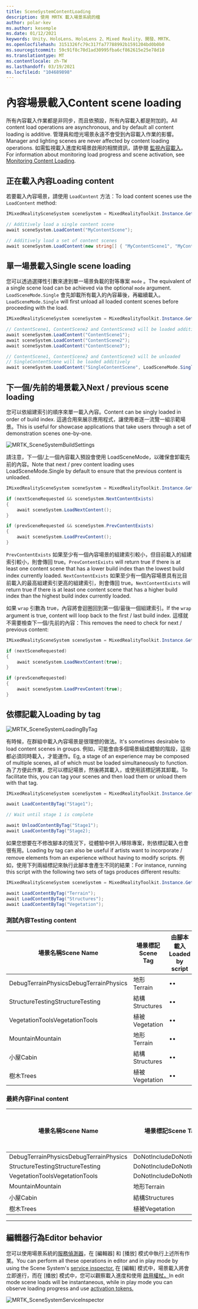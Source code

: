 ```yaml
---
title: SceneSystemContentLoading
description: 使用 MRTK 載入場景系統的檔
author: polar-kev
ms.author: kesemple
ms.date: 01/12/2021
keywords: Unity、HoloLens、HoloLens 2、Mixed Reality、開發、MRTK、
ms.openlocfilehash: 3151326fc79c317fa77788992b1591204bd0b0b0
ms.sourcegitcommit: 59c91f8c70d1ad30995fba6cf862615e25e78d10
ms.translationtype: MT
ms.contentlocale: zh-TW
ms.lasthandoff: 03/19/2021
ms.locfileid: "104689898"
---
```

# <a name="content-scene-loading"></a><span data-ttu-id="a9066-104">內容場景載入</span><span class="sxs-lookup"><span data-stu-id="a9066-104">Content scene loading</span></span>

<span data-ttu-id="a9066-105">所有內容載入作業都是非同步，而且依預設，所有內容載入都是附加的。</span><span class="sxs-lookup"><span data-stu-id="a9066-105">All content load operations are asynchronous, and by default all content loading is additive.</span></span> <span data-ttu-id="a9066-106">管理員和燈光場景永遠不會受到內容載入作業的影響。</span><span class="sxs-lookup"><span data-stu-id="a9066-106">Manager and lighting scenes are never affected by content loading operations.</span></span> <span data-ttu-id="a9066-107">如需監視載入進度和場景啟用的相關資訊，請參閱 [監視內容載入](SceneSystemLoadProgress.md)。</span><span class="sxs-lookup"><span data-stu-id="a9066-107">For information about monitoring load progress and scene activation, see [Monitoring Content Loading](SceneSystemLoadProgress.md).</span></span>

## <a name="loading-content"></a><span data-ttu-id="a9066-108">正在載入內容</span><span class="sxs-lookup"><span data-stu-id="a9066-108">Loading content</span></span>

<span data-ttu-id="a9066-109">若要載入內容場景，請使用 `LoadContent` 方法：</span><span class="sxs-lookup"><span data-stu-id="a9066-109">To load content scenes use the `LoadContent` method:</span></span>

```c#
IMixedRealitySceneSystem sceneSystem = MixedRealityToolkit.Instance.GetService<IMixedRealitySceneSystem>();

// Additively load a single content scene
await sceneSystem.LoadContent("MyContentScene");

// Additively load a set of content scenes
await sceneSystem.LoadContent(new string[] { "MyContentScene1", "MyContentScene2", "MyContentScene3" });
```

## <a name="single-scene-loading"></a><span data-ttu-id="a9066-110">單一場景載入</span><span class="sxs-lookup"><span data-stu-id="a9066-110">Single scene loading</span></span>

<span data-ttu-id="a9066-111">您可以透過選擇性引數來達到單一場景負載的對等專案 `mode` 。</span><span class="sxs-lookup"><span data-stu-id="a9066-111">The equivalent of a single scene load can be achieved via the optional `mode` argument.</span></span> <span data-ttu-id="a9066-112">`LoadSceneMode.Single` 會先卸載所有載入的內容幕後，再繼續載入。</span><span class="sxs-lookup"><span data-stu-id="a9066-112">`LoadSceneMode.Single` will first unload all loaded content scenes before proceeding with the load.</span></span>

```c#
IMixedRealitySceneSystem sceneSystem = MixedRealityToolkit.Instance.GetService<IMixedRealitySceneSystem>();

// ContentScene1, ContentScene2 and ContentScene3 will be loaded additively
await sceneSystem.LoadContent("ContentScene1");
await sceneSystem.LoadContent("ContentScene2");
await sceneSystem.LoadContent("ContentScene3");

// ContentScene1, ContentScene2 and ContentScene3 will be unloaded
// SingleContentScene will be loaded additively
await sceneSystem.LoadContent("SingleContentScene", LoadSceneMode.Single);
```

## <a name="next--previous-scene-loading"></a><span data-ttu-id="a9066-113">下一個/先前的場景載入</span><span class="sxs-lookup"><span data-stu-id="a9066-113">Next / previous scene loading</span></span>

<span data-ttu-id="a9066-114">您可以依組建索引的順序來單一載入內容。</span><span class="sxs-lookup"><span data-stu-id="a9066-114">Content can be singly loaded in order of build index.</span></span> <span data-ttu-id="a9066-115">這適合用來展示應用程式，讓使用者逐一流覽一組示範場景。</span><span class="sxs-lookup"><span data-stu-id="a9066-115">This is useful for showcase applications that take users through a set of demonstration scenes one-by-one.</span></span>

![MRTK_SceneSystemBuildSettings](../Images/SceneSystem/MRTK_SceneSystemBuildSettings.png)

<span data-ttu-id="a9066-117">請注意，下一個/上一個內容載入預設會使用 LoadSceneMode，以確保會卸載先前的內容。</span><span class="sxs-lookup"><span data-stu-id="a9066-117">Note that next / prev content loading uses LoadSceneMode.Single by default to ensure that the previous content is unloaded.</span></span>

```c#
IMixedRealitySceneSystem sceneSystem = MixedRealityToolkit.Instance.GetService<IMixedRealitySceneSystem>();

if (nextSceneRequested && sceneSystem.NextContentExists)
{
    await sceneSystem.LoadNextContent();
}

if (prevSceneRequested && sceneSystem.PrevContentExists)
{
    await sceneSystem.LoadPrevContent();
}
```

<span data-ttu-id="a9066-118">`PrevContentExists` 如果至少有一個內容場景的組建索引較小，但目前載入的組建索引較小，則會傳回 true。</span><span class="sxs-lookup"><span data-stu-id="a9066-118">`PrevContentExists` will return true if there is at least one content scene that has a lower build index than the lowest build index currently loaded.</span></span> <span data-ttu-id="a9066-119">`NextContentExists` 如果至少有一個內容場景具有比目前載入的最高組建索引更高的組建索引，則會傳回 true。</span><span class="sxs-lookup"><span data-stu-id="a9066-119">`NextContentExists` will return true if there is at least one content scene that has a higher build index than the highest build index currently loaded.</span></span>

<span data-ttu-id="a9066-120">如果 `wrap` 引數為 true，內容將會迴圈回到第一個/最後一個組建索引。</span><span class="sxs-lookup"><span data-stu-id="a9066-120">If the `wrap` argument is true, content will loop back to the first / last build index.</span></span> <span data-ttu-id="a9066-121">這樣就不需要檢查下一個/先前的內容：</span><span class="sxs-lookup"><span data-stu-id="a9066-121">This removes the need to check for next / previous content:</span></span>

```c#
IMixedRealitySceneSystem sceneSystem = MixedRealityToolkit.Instance.GetService<IMixedRealitySceneSystem>();

if (nextSceneRequested)
{
    await sceneSystem.LoadNextContent(true);
}

if (prevSceneRequested)
{
    await sceneSystem.LoadPrevContent(true);
}
```

## <a name="loading-by-tag"></a><span data-ttu-id="a9066-122">依標記載入</span><span class="sxs-lookup"><span data-stu-id="a9066-122">Loading by tag</span></span>

![MRTK_SceneSystemLoadingByTag](../Images/SceneSystem/MRTK_SceneSystemLoadingByTag.png)

<span data-ttu-id="a9066-124">有時候，在群組中載入內容場景是很理想的做法。</span><span class="sxs-lookup"><span data-stu-id="a9066-124">It's sometimes desirable to load content scenes in groups.</span></span> <span data-ttu-id="a9066-125">例如，可能會由多個場景組成體驗的階段，這些都必須同時載入，才能運作。</span><span class="sxs-lookup"><span data-stu-id="a9066-125">Eg, a stage of an experience may be composed of multiple scenes, all of which must be loaded simultaneously to function.</span></span> <span data-ttu-id="a9066-126">為了方便此作業，您可以標記場景，然後將其載入，或使用該標記將其卸載。</span><span class="sxs-lookup"><span data-stu-id="a9066-126">To facilitate this, you can tag your scenes and then load them or unload them with that tag.</span></span>

```c#
IMixedRealitySceneSystem sceneSystem = MixedRealityToolkit.Instance.GetService<IMixedRealitySceneSystem>();

await LoadContentByTag("Stage1");

// Wait until stage 1 is complete

await UnloadContentByTag("Stage1");
await LoadContentByTag("Stage2);
```

<span data-ttu-id="a9066-127">如果您想要在不修改腳本的情況下，從體驗中併入/移除專案，則依標記載入也會很有用。</span><span class="sxs-lookup"><span data-stu-id="a9066-127">Loading by tag can also be useful if artists want to incorporate / remove elements from an experience without having to modify scripts.</span></span> <span data-ttu-id="a9066-128">例如，使用下列兩組標記來執行此腳本會產生不同的結果：</span><span class="sxs-lookup"><span data-stu-id="a9066-128">For instance, running this script with the following two sets of tags produces different results:</span></span>

```c#
IMixedRealitySceneSystem sceneSystem = MixedRealityToolkit.Instance.GetService<IMixedRealitySceneSystem>();

await LoadContentByTag("Terrain");
await LoadContentByTag("Structures");
await LoadContentByTag("Vegetation");
```

### <a name="testing-content"></a><span data-ttu-id="a9066-129">測試內容</span><span class="sxs-lookup"><span data-stu-id="a9066-129">Testing content</span></span>

<span data-ttu-id="a9066-130">場景名稱</span><span class="sxs-lookup"><span data-stu-id="a9066-130">Scene Name</span></span> | <span data-ttu-id="a9066-131">場景標記</span><span class="sxs-lookup"><span data-stu-id="a9066-131">Scene Tag</span></span> | <span data-ttu-id="a9066-132">由腳本載入</span><span class="sxs-lookup"><span data-stu-id="a9066-132">Loaded by script</span></span>
---|---|---
<span data-ttu-id="a9066-133">DebugTerrainPhysics</span><span class="sxs-lookup"><span data-stu-id="a9066-133">DebugTerrainPhysics</span></span> | <span data-ttu-id="a9066-134">地形</span><span class="sxs-lookup"><span data-stu-id="a9066-134">Terrain</span></span> | <span data-ttu-id="a9066-135">•</span><span class="sxs-lookup"><span data-stu-id="a9066-135">•</span></span>
<span data-ttu-id="a9066-136">StructureTesting</span><span class="sxs-lookup"><span data-stu-id="a9066-136">StructureTesting</span></span> | <span data-ttu-id="a9066-137">結構</span><span class="sxs-lookup"><span data-stu-id="a9066-137">Structures</span></span> | <span data-ttu-id="a9066-138">•</span><span class="sxs-lookup"><span data-stu-id="a9066-138">•</span></span>
<span data-ttu-id="a9066-139">VegetationTools</span><span class="sxs-lookup"><span data-stu-id="a9066-139">VegetationTools</span></span> | <span data-ttu-id="a9066-140">植被</span><span class="sxs-lookup"><span data-stu-id="a9066-140">Vegetation</span></span> | <span data-ttu-id="a9066-141">•</span><span class="sxs-lookup"><span data-stu-id="a9066-141">•</span></span>
<span data-ttu-id="a9066-142">Mountain</span><span class="sxs-lookup"><span data-stu-id="a9066-142">Mountain</span></span> | <span data-ttu-id="a9066-143">地形</span><span class="sxs-lookup"><span data-stu-id="a9066-143">Terrain</span></span> | <span data-ttu-id="a9066-144">•</span><span class="sxs-lookup"><span data-stu-id="a9066-144">•</span></span>
<span data-ttu-id="a9066-145">小屋</span><span class="sxs-lookup"><span data-stu-id="a9066-145">Cabin</span></span> | <span data-ttu-id="a9066-146">結構</span><span class="sxs-lookup"><span data-stu-id="a9066-146">Structures</span></span> | <span data-ttu-id="a9066-147">•</span><span class="sxs-lookup"><span data-stu-id="a9066-147">•</span></span>
<span data-ttu-id="a9066-148">樹木</span><span class="sxs-lookup"><span data-stu-id="a9066-148">Trees</span></span> | <span data-ttu-id="a9066-149">植被</span><span class="sxs-lookup"><span data-stu-id="a9066-149">Vegetation</span></span> | <span data-ttu-id="a9066-150">•</span><span class="sxs-lookup"><span data-stu-id="a9066-150">•</span></span>

### <a name="final-content"></a><span data-ttu-id="a9066-151">最終內容</span><span class="sxs-lookup"><span data-stu-id="a9066-151">Final content</span></span>

<span data-ttu-id="a9066-152">場景名稱</span><span class="sxs-lookup"><span data-stu-id="a9066-152">Scene Name</span></span> | <span data-ttu-id="a9066-153">場景標記</span><span class="sxs-lookup"><span data-stu-id="a9066-153">Scene Tag</span></span> | <span data-ttu-id="a9066-154">由腳本載入</span><span class="sxs-lookup"><span data-stu-id="a9066-154">Loaded by script</span></span>
---|---|---
<span data-ttu-id="a9066-155">DebugTerrainPhysics</span><span class="sxs-lookup"><span data-stu-id="a9066-155">DebugTerrainPhysics</span></span> | <span data-ttu-id="a9066-156">DoNotInclude</span><span class="sxs-lookup"><span data-stu-id="a9066-156">DoNotInclude</span></span> |
<span data-ttu-id="a9066-157">StructureTesting</span><span class="sxs-lookup"><span data-stu-id="a9066-157">StructureTesting</span></span> | <span data-ttu-id="a9066-158">DoNotInclude</span><span class="sxs-lookup"><span data-stu-id="a9066-158">DoNotInclude</span></span> |
<span data-ttu-id="a9066-159">VegetationTools</span><span class="sxs-lookup"><span data-stu-id="a9066-159">VegetationTools</span></span> | <span data-ttu-id="a9066-160">DoNotInclude</span><span class="sxs-lookup"><span data-stu-id="a9066-160">DoNotInclude</span></span> |
<span data-ttu-id="a9066-161">Mountain</span><span class="sxs-lookup"><span data-stu-id="a9066-161">Mountain</span></span> | <span data-ttu-id="a9066-162">地形</span><span class="sxs-lookup"><span data-stu-id="a9066-162">Terrain</span></span> | <span data-ttu-id="a9066-163">•</span><span class="sxs-lookup"><span data-stu-id="a9066-163">•</span></span>
<span data-ttu-id="a9066-164">小屋</span><span class="sxs-lookup"><span data-stu-id="a9066-164">Cabin</span></span> | <span data-ttu-id="a9066-165">結構</span><span class="sxs-lookup"><span data-stu-id="a9066-165">Structures</span></span> | <span data-ttu-id="a9066-166">•</span><span class="sxs-lookup"><span data-stu-id="a9066-166">•</span></span>
<span data-ttu-id="a9066-167">樹木</span><span class="sxs-lookup"><span data-stu-id="a9066-167">Trees</span></span> | <span data-ttu-id="a9066-168">植被</span><span class="sxs-lookup"><span data-stu-id="a9066-168">Vegetation</span></span> | <span data-ttu-id="a9066-169">•</span><span class="sxs-lookup"><span data-stu-id="a9066-169">•</span></span>

---

## <a name="editor-behavior"></a><span data-ttu-id="a9066-170">編輯器行為</span><span class="sxs-lookup"><span data-stu-id="a9066-170">Editor behavior</span></span>

<span data-ttu-id="a9066-171">您可以使用場景系統的[服務偵測器](../../out-of-scope/MixedRealityConfigurationGuide.md#editor-utilities)，在 [編輯器] 和 [播放] 模式中執行上述所有作業。</span><span class="sxs-lookup"><span data-stu-id="a9066-171">You can perform all these operations in editor and in play mode by using the Scene System's [service inspector.](../../out-of-scope/MixedRealityConfigurationGuide.md#editor-utilities)</span></span> <span data-ttu-id="a9066-172">在 [編輯] 模式中，場景載入將會立即進行，而在 [播放] 模式中，您可以觀察載入進度和使用 [啟用權杖。](SceneSystemLoadProgress.md)</span><span class="sxs-lookup"><span data-stu-id="a9066-172">In edit mode scene loads will be instantaneous, while in play mode you can observe loading progress and use [activation tokens.](SceneSystemLoadProgress.md)</span></span>

![MRTK_SceneSystemServiceInspector](../Images/SceneSystem/MRTK_SceneSystemServiceInspector.PNG)
